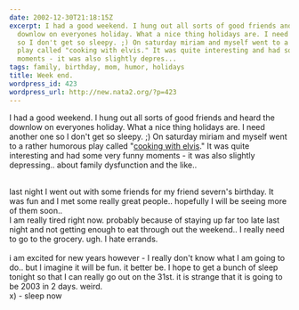 ```yaml
---
date: 2002-12-30T21:18:15Z
excerpt: I had a good weekend. I hung out all sorts of good friends and heard the
  downlow on everyones holiday. What a nice thing holidays are. I need another one
  so I don't get so sleepy. ;) On saturday miriam and myself went to a rather humorous
  play called "cooking with elvis." It was quite interesting and had some very funny
  moments - it was also slightly depres...
tags: family, birthday, mom, humor, holidays
title: Week end.
wordpress_id: 423
wordpress_url: http://new.nata2.org/?p=423
---
```


I had a good weekend. I hung out all sorts of good friends and heard the downlow on everyones holiday. What a nice thing holidays are. I need another one so I don't get so sleepy. ;) On saturday miriam and myself went to a rather humorous play called "<a href="http://elviswebsite.com/">cooking with elvis</a>." It was quite interesting and had some very funny moments - it was also slightly depressing.. about family dysfunction and the like.. 

<br/>last night I went out with some friends for my friend severn's birthday. It was fun and I met some really great people.. hopefully I will be seeing more of them soon.. <br/>I am really tired right now. probably because of staying up far too late last night and not getting enough to eat through out the weekend.. I really need to go to the grocery. ugh. I hate errands. <br/><br/>
i am excited for new years however - I really don't know what I am going to do.. but I imagine it will be fun. it better be. I hope to get  a bunch of sleep tonight so that I can really go out on the 31st. it is strange that it is going to be 2003 in 2 days. weird.
<br/>x) - sleep now

